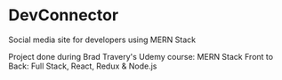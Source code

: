 # DevConnector
Social media site for developers using MERN Stack

Project done during Brad Travery's Udemy course: MERN Stack Front to Back: Full Stack, React, Redux & Node.js
